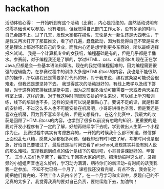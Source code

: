 # hackathon
活动体验心得：
	一开始听到有这个活动（比赛），内心是拒绝的，虽然活动说明有说零基础也可以参加，也有培训，但我觉得自己部门工作太多，没有多余的时间，自己会跟不上。过了几天，发现大家都在报名，无论是大一新生还是大四老生，于是我又再次打开了那篇推文，看了好几遍，蠢蠢欲动，因为我觉得自己不管是技术还是理论上都对不起自己的专业，而我内心还是想学到更多东西的，所以最终选择报名试试。
	我是一个计算机专业的女孩纸，编程基础是有的，但是几乎都是半桶水。参赛前，对于编程我还是了解的，学过HTML、css、c语言和c#,现在正在学Java,但都是会一些基本语法和算法。现在的我觉得编程挺难的，因为编程需要很强的逻辑能力。在参赛过程中的训练大多是HTML和css的内容，我也是不能很熟练的操作，所以编程还是需要多打代码的呀，对于我来说，编程这条路可能说会很难走，但我还是想坚持下去。
	我觉得这次的活动挺好的，有线上教学以及线下答疑，对于这样的安排我还是挺中意，因为之前很多活动可能需要一天或者两天呆在科室上课，这样的话，对于我这种时间很难安排的学生来说，可以线上学习和训练，线下的培训也不多，这样的安排可以说是很贴心了。要说不足的话，就是科室的安排吧，不过这么多人也不可能安排在机房吧，小哥哥讲得也辛苦，但是我还是喜欢在机房，因为我不喜欢带电脑，但是又想操作。
	在这个比赛中，我最大的收获是回顾了HTML和css的内容，也学到了很多以前没有忽略的知识，更重要的是我对开发小程序有了一定的了解，好想再继续学下去呢，学到做出人生第一个小程序为止。
	比赛过程中其实有考虑放弃的，一开始的时候我什么都不知道，微信群上面也乱七八糟，感觉大家都很多问题，但我却没有时间去了解，考核时间也是很急，好怕自己要错过了，最后还是抽时间去看了aitschool,发现其实并没有别人说的那么难啦。支撑我跑到终点的估计是线下的培训吧，小哥哥讲课挺好的，辛苦了。
	工作人员们也辛苦了，每天忙于回答大家的问题，把活动搞得这么好，录视频的小姐姐声音也这么好听，学习动力满满，期待你们的新活动~有时间的话我我我一定参加。
	不知不觉已经一个月了，课程我还没看完呢，有点不舍，我会花时间把他们看完的，不然工作人员白辛苦了。在一个月学习和实训中，发现自己的不足真的太多了，我觉得我真的要对自己负责，要继续跑下去，加油鸭！